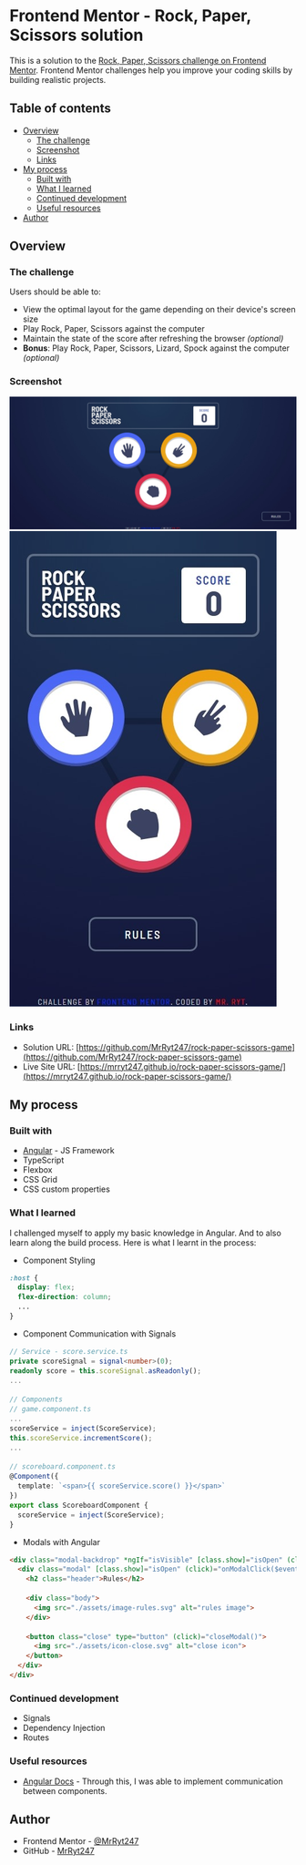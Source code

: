 # Frontend Mentor - Rock, Paper, Scissors solution

This is a solution to the [Rock, Paper, Scissors challenge on Frontend Mentor](https://www.frontendmentor.io/challenges/rock-paper-scissors-game-pTgwgvgH). Frontend Mentor challenges help you improve your coding skills by building realistic projects.

## Table of contents

- [Overview](#overview)
  - [The challenge](#the-challenge)
  - [Screenshot](#screenshot)
  - [Links](#links)
- [My process](#my-process)
  - [Built with](#built-with)
  - [What I learned](#what-i-learned)
  - [Continued development](#continued-development)
  - [Useful resources](#useful-resources)
- [Author](#author)

## Overview

### The challenge

Users should be able to:

- View the optimal layout for the game depending on their device's screen size
- Play Rock, Paper, Scissors against the computer
- Maintain the state of the score after refreshing the browser _(optional)_
- **Bonus**: Play Rock, Paper, Scissors, Lizard, Spock against the computer _(optional)_

### Screenshot

![desktop](./design/desktop.jpeg)
![mobile](./design/mobile.jpeg)

### Links

- Solution URL: [https://github.com/MrRyt247/rock-paper-scissors-game](https://github.com/MrRyt247/rock-paper-scissors-game)
- Live Site URL: [https://mrryt247.github.io/rock-paper-scissors-game/](https://mrryt247.github.io/rock-paper-scissors-game/)

## My process

### Built with

- [Angular](https://angular.dev/) - JS Framework
- TypeScript
- Flexbox
- CSS Grid
- CSS custom properties

### What I learned

I challenged myself to apply my basic knowledge in Angular. And to also learn along the build process. Here is what I learnt in the process:

- Component Styling

```css
:host {
  display: flex;
  flex-direction: column;
  ...
}
```

- Component Communication with Signals

```ts
// Service - score.service.ts
private scoreSignal = signal<number>(0);
readonly score = this.scoreSignal.asReadonly();
...

// Components
// game.component.ts
...
scoreService = inject(ScoreService);
this.scoreService.incrementScore();
...

// scoreboard.component.ts
@Component({
  template: `<span>{{ scoreService.score() }}</span>`
})
export class ScoreboardComponent {
  scoreService = inject(ScoreService);
}
```

- Modals with Angular

```html
<div class="modal-backdrop" *ngIf="isVisible" [class.show]="isOpen" (click)="onBackdropClick()">
  <div class="modal" [class.show]="isOpen" (click)="onModalClick($event)">
    <h2 class="header">Rules</h2>

    <div class="body">
      <img src="./assets/image-rules.svg" alt="rules image">
    </div>

    <button class="close" type="button" (click)="closeModal()">
      <img src="./assets/icon-close.svg" alt="close icon">
    </button>
  </div>
</div>

```

### Continued development

- Signals
- Dependency Injection
- Routes

### Useful resources

- [Angular Docs](https://angular.dev/overview) - Through this, I was able to implement communication between components.

## Author

- Frontend Mentor - [@MrRyt247](https://www.frontendmentor.io/profile/MrRyt247)
- GitHub - [MrRyt247](https://github.com/MrRyt247/MrRyt247)
